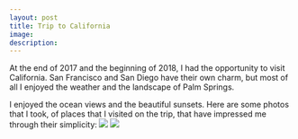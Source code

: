 ```yaml
---
layout: post
title: Trip to California
image: 
description:
---
```

At the end of 2017 and the beginning of 2018, I had the opportunity to visit California. San Francisco and San Diego have their own charm, but most of all I enjoyed the weather and the landscape of Palm Springs.
<!-- split -->
 I enjoyed the ocean views and the beautiful sunsets. Here are some photos that I took, of  places that I visited on the trip, that have impressed me through their simplicity:
 <img class="img-responsive" style="max-width:300px" src= "{{ site.baseurl }}/img/blog/sunset.png"/>
 <img class="img-responsive" style="max-width:300px" src= "{{ site.baseurl }}/img/blog/resorttrees.jpg"/>


